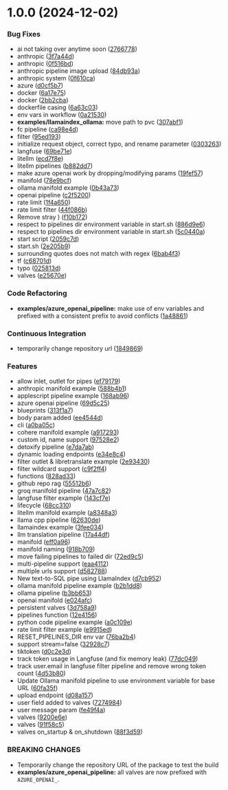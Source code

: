 # 1.0.0 (2024-12-02)


### Bug Fixes

* ai not taking over anytime soon ([2766778](https://github.com/Lanhild/pipelines/commit/2766778fd9b1e7456166336f17e35633243cadce))
* anthropic ([3f7a44d](https://github.com/Lanhild/pipelines/commit/3f7a44d4b84a56b4ddcb7be6096248412a87272a))
* anthropic ([0f516bd](https://github.com/Lanhild/pipelines/commit/0f516bd95e68765c7c919043b2321fe44a3de180))
* anthropic pipeline image upload ([84db93a](https://github.com/Lanhild/pipelines/commit/84db93af7c346b651e4afc5f78db7477d8e2d277))
* anthropic system ([0f610ca](https://github.com/Lanhild/pipelines/commit/0f610ca7eb6ccd5611a6f162178e25a4b7b40390))
* azure ([d0cf5b7](https://github.com/Lanhild/pipelines/commit/d0cf5b7bcbd1a7934050e525b118aedf3e3a1449))
* docker ([6a17e75](https://github.com/Lanhild/pipelines/commit/6a17e755b0bc011a47b215e05ed0ba4d4c900283))
* docker ([2bb2cba](https://github.com/Lanhild/pipelines/commit/2bb2cba8c09ca22daecab5ed507cc8705ba01786))
* dockerfile casing ([6a63c03](https://github.com/Lanhild/pipelines/commit/6a63c0388eae700ff57fe1138eff9641c4f935de))
* env vars in workflow ([0a21530](https://github.com/Lanhild/pipelines/commit/0a215304b233742c36a426bfe4646c86921b4bac))
* **examples/llamaindex_ollama:** move path to pvc ([307abf1](https://github.com/Lanhild/pipelines/commit/307abf187a3ed77743699e61cd00aef3db9251b5))
* fc pipeline ([ca98e4d](https://github.com/Lanhild/pipelines/commit/ca98e4dea3d9e6957b47922d388f7c4607bd5f00))
* filter ([95ed193](https://github.com/Lanhild/pipelines/commit/95ed193ef7afa1f99290954f846efc8d146cfa22))
* initialize request object, correct typo, and rename parameter ([0303263](https://github.com/Lanhild/pipelines/commit/030326319770b47809a76731d4476bd73c685950))
* langfuse ([69be71e](https://github.com/Lanhild/pipelines/commit/69be71ea4c6544c8b8e2797bdacaabba198c0b6c))
* litellm ([ecd7f8e](https://github.com/Lanhild/pipelines/commit/ecd7f8e5ad964112fc3b0ff7d9630d852fa8353f))
* litellm pipelines ([b882dd7](https://github.com/Lanhild/pipelines/commit/b882dd79ff9b6a21f362a8a5818946573ada1134))
* make azure openai work by dropping/modifying params ([19fef57](https://github.com/Lanhild/pipelines/commit/19fef5774e948793781c2add1cac08501c5526a9))
* manifold ([78e9bcf](https://github.com/Lanhild/pipelines/commit/78e9bcf34c3fccfe327b196268267496b6726420))
* ollama manifold example ([0b43a73](https://github.com/Lanhild/pipelines/commit/0b43a73996124a238eb5d74b660900fcbd06512c))
* openai pipeline ([c2f5200](https://github.com/Lanhild/pipelines/commit/c2f5200906c570562ba0841594f7070f1985b59c))
* rate limit ([1f4a650](https://github.com/Lanhild/pipelines/commit/1f4a6502bb9ceb86a676f6ebfab5d8f319ded10e))
* rate limit filter ([44f086b](https://github.com/Lanhild/pipelines/commit/44f086b7da5a5bce815eb1adb90d18b20f87670c))
* Remove stray ) ([f10b172](https://github.com/Lanhild/pipelines/commit/f10b172fd8b694c5a36d33d060b2b53534461b59))
* respect to pipelines dir environment variable in start.sh ([886d9e6](https://github.com/Lanhild/pipelines/commit/886d9e61102c1f64a9c5b403bdca6e701317e31c))
* respect to pipelines dir environment variable in start.sh ([5c0440a](https://github.com/Lanhild/pipelines/commit/5c0440ac3f33deeb57de7207745333c55c86766d))
* start script ([2059c7d](https://github.com/Lanhild/pipelines/commit/2059c7d05ea686642054a961dc39f80f771b4f4d))
* start.sh ([2e205b9](https://github.com/Lanhild/pipelines/commit/2e205b9eb0082590a4840d7f8b919db7e02f8ef6))
* surrounding quotes does not match with regex ([6bab4f3](https://github.com/Lanhild/pipelines/commit/6bab4f3ec78c8d1a4f22b361b048c57a6b4f2c5c))
* tf ([c68701d](https://github.com/Lanhild/pipelines/commit/c68701da4b401f475a0bd730de277c839395cb97))
* typo ([025813d](https://github.com/Lanhild/pipelines/commit/025813d392688c772db8c372b28474edcb6ecf76))
* valves ([e25670e](https://github.com/Lanhild/pipelines/commit/e25670e6ecda2dcfabf564c5de18a78a50028b1e))


### Code Refactoring

* **examples/azure_openai_pipeline:** make use of env variables and prefixed with a consistent prefix to avoid conflicts ([1a48861](https://github.com/Lanhild/pipelines/commit/1a48861cdc6f850d058aedd1406c681dfb5abaaa))


### Continuous Integration

* temporarily change repository url ([1849869](https://github.com/Lanhild/pipelines/commit/184986922642b8cc45c6d4650e5c17cfad3998c2))


### Features

* allow inlet, outlet for pipes ([ef79179](https://github.com/Lanhild/pipelines/commit/ef79179c7f16da0ef87cdc4bb8d48b06f47a9586))
* anthropic manifold example ([588b4b1](https://github.com/Lanhild/pipelines/commit/588b4b177e8d6e109f84f1a8db089c78946d7219))
* applescript pipeline example ([168ab96](https://github.com/Lanhild/pipelines/commit/168ab964494f162e1b6efc403c46ee904a23e9c9))
* azure openai pipeline ([69d5c25](https://github.com/Lanhild/pipelines/commit/69d5c25e9d822aadbd1fe8a23ea4449acdecf2d8))
* blueprints ([313f1a7](https://github.com/Lanhild/pipelines/commit/313f1a7592bc4d4fe49384f8e43b3e80cdbafe8c))
* body param added ([ee4544d](https://github.com/Lanhild/pipelines/commit/ee4544d4f919640074b77533a22894fd45364bfd))
* cli ([a0ba05c](https://github.com/Lanhild/pipelines/commit/a0ba05ce038b71003063835fbf8d6952fdbe9e89))
* cohere manifold example ([a917293](https://github.com/Lanhild/pipelines/commit/a917293db57c6983f8e802da0022cbca53663994))
* custom id, name support ([97528e2](https://github.com/Lanhild/pipelines/commit/97528e27243cdd607a868a4384344eb5f4006ceb))
* detoxify pipeline ([e7da7ab](https://github.com/Lanhild/pipelines/commit/e7da7abb9278eff2a108586c873e44f5ec3ec4b3))
* dynamic loading endpoints ([e34e8c4](https://github.com/Lanhild/pipelines/commit/e34e8c4fc0f85017b512ed032693e44ea719c79c))
* filter outlet & libretranslate example ([2e93430](https://github.com/Lanhild/pipelines/commit/2e934304cfb65a8b7d6af880dce0042827c73fc8))
* filter wildcard support ([c9f2ff4](https://github.com/Lanhild/pipelines/commit/c9f2ff41813e9ffbe025ab1ede3921cd2db9d8f2))
* functions ([828ad33](https://github.com/Lanhild/pipelines/commit/828ad33cce9cadfb1308be57778591f0ef925c85))
* github repo rag ([55512b6](https://github.com/Lanhild/pipelines/commit/55512b68ae083ed7b15b2ec99ad4d0dee4bd4dee))
* groq manifold pipeline ([47a7c82](https://github.com/Lanhild/pipelines/commit/47a7c82366a3554307916b846774c2edd6b36f71))
* langfuse filter example ([143cf7e](https://github.com/Lanhild/pipelines/commit/143cf7e18bc825b38bd73b77b2d04ffd22ba2bdb))
* lifecycle ([68cc310](https://github.com/Lanhild/pipelines/commit/68cc31009ea2ebb3db192e97add10c62bd265810))
* litellm manifold example ([a8348a3](https://github.com/Lanhild/pipelines/commit/a8348a31978578708eaf73643863ba9a64828493))
* llama cpp pipeline ([62630de](https://github.com/Lanhild/pipelines/commit/62630de0f94076d93881e9ace393145c58673400))
* llamaindex example ([3fee034](https://github.com/Lanhild/pipelines/commit/3fee0347a181fe8e1889cd04f8200713cc62cbe2))
* llm translation pipeline ([17a44df](https://github.com/Lanhild/pipelines/commit/17a44df0f37cfea158e91b179d3b3de6590d1c1c))
* manifold ([eff0a96](https://github.com/Lanhild/pipelines/commit/eff0a968c785779bb75296925cdb4b6e5fbfe898))
* manifold naming ([918b709](https://github.com/Lanhild/pipelines/commit/918b709f30d5049f5921d9b87334ad75a240529a))
* move failing pipelines to failed dir ([72ed9c5](https://github.com/Lanhild/pipelines/commit/72ed9c537c270a6434d044e4a441cf2cc7f8dc58))
* multi-pipeline support ([eaa4112](https://github.com/Lanhild/pipelines/commit/eaa4112f46c6b74ed6098a3de600787e866e063e))
* multiple urls support ([d582788](https://github.com/Lanhild/pipelines/commit/d5827887e681ca62d486167b339617b6faf2c2ad))
* New text-to-SQL pipe using LlamaIndex ([d7cb952](https://github.com/Lanhild/pipelines/commit/d7cb952c4daba31e0ac5b16cf834773864ebcdef))
* ollama manifold pipeline example ([b2b1dd8](https://github.com/Lanhild/pipelines/commit/b2b1dd853c8bce3becd96d0b22ee74b2eaf1eaa8))
* ollama pipeline ([b3bb653](https://github.com/Lanhild/pipelines/commit/b3bb653f469a309aff31d1c5f9a469e66e71bbf9))
* openai manifold ([e024afc](https://github.com/Lanhild/pipelines/commit/e024afc81ca3656ad176740ba2dcf6e6d409b30d))
* persistent valves ([3d758a9](https://github.com/Lanhild/pipelines/commit/3d758a9c9458631e99606169e24df777780a016e))
* pipelines function ([12e4156](https://github.com/Lanhild/pipelines/commit/12e415615d0aa270ae4d8f0d3f82823d4827373a))
* python code pipeline example ([a0c109e](https://github.com/Lanhild/pipelines/commit/a0c109e91526e0e0a757586c3b268962d4f8b46b))
* rate limit filter example ([e9915ed](https://github.com/Lanhild/pipelines/commit/e9915ed331720ac7677a566c34da72bc131640b7))
* RESET_PIPELINES_DIR env var ([76ba2b4](https://github.com/Lanhild/pipelines/commit/76ba2b407a7ab13fd476bcbc059b61a0a7c5a311))
* support stream=false ([32928c7](https://github.com/Lanhild/pipelines/commit/32928c754e373cc489ed1f3a81818bfcd7634181))
* tiktoken ([d0c2e3d](https://github.com/Lanhild/pipelines/commit/d0c2e3dc319466e049539975e7893800039c7104))
* track token usage in Langfuse (and fix memory leak) ([77dc049](https://github.com/Lanhild/pipelines/commit/77dc0493030c1f1909f0dfe8438f2ad982f1f52f))
* track user.email in langfuse filter pipeline and remove wrong token count ([4d53b80](https://github.com/Lanhild/pipelines/commit/4d53b80657b38f8179efd3728fccc7c1f45886c3))
* Update Ollama manifold pipeline to use environment variable for base URL ([60fa35f](https://github.com/Lanhild/pipelines/commit/60fa35f2596b43b354c665ce5e06facbe250bf67))
* upload endpoint ([d08a157](https://github.com/Lanhild/pipelines/commit/d08a1573da10b7f614722c1cc4c7c03966873e5b))
* user field added to valves ([7274984](https://github.com/Lanhild/pipelines/commit/72749845dc4a356e391a58dd620c29773356f127))
* user message param ([fe49f4a](https://github.com/Lanhild/pipelines/commit/fe49f4af7e3fa1a46a39c55886592d8974469a03))
* valves ([9200e6e](https://github.com/Lanhild/pipelines/commit/9200e6e4f744200d4d5cd840cb82c8d5aaa86d93))
* valves ([91f58c5](https://github.com/Lanhild/pipelines/commit/91f58c52e565bba5bbd2192b7c92930d261e0dbe))
* valves on_startup & on_shutdown ([88f3d59](https://github.com/Lanhild/pipelines/commit/88f3d59fcbd1ba2f9454eefbf627d3e1cf9d2092))


### BREAKING CHANGES

* Temporarily change the repository URL of the package to test the build
* **examples/azure_openai_pipeline:** all valves are now prefixed with `AZURE_OPENAI_`.
